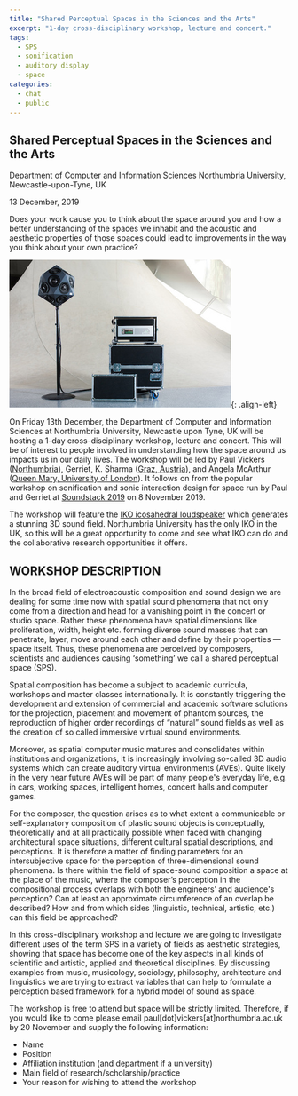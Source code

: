 ```yaml
---
title: "Shared Perceptual Spaces in the Sciences and the Arts"
excerpt: "1-day cross-disciplinary workshop, lecture and concert."
tags:
  - SPS
  - sonification
  - auditory display
  - space
categories:
  - chat
  - public
---
```


## Shared Perceptual Spaces in the Sciences and the Arts
Department of Computer and Information Sciences
Northumbria University, Newcastle-upon-Tyne, UK

13 December, 2019


Does your work cause you to think about the space around you and how a better understanding of the spaces we inhabit and the acoustic and aesthetic properties of those spaces could lead to improvements in the way you think about your own practice? 

![image-left](/images/IKO.jpg){: .align-left}

On Friday 13th December, the Department of Computer and Information Sciences at Northumbria University, Newcastle upon Tyne, UK  will be hosting a 1-day cross-disciplinary workshop, lecture and concert.  This will be of interest to people involved in understanding how the space around us impacts us in our daily lives. The workshop will be led by Paul Vickers ([Northumbria](https://paulvickers.github.io/)), Gerriet, K. Sharma ([Graz, Austria](https://www.gksh.net/)), and Angela McArthur ([Queen Mary, University of London](http://angelamcarthur.com/)). It follows on from the popular workshop on sonification and sonic interaction design for space run by Paul and Gerriet at [Soundstack 2019](http://angelamcarthur.com/soundstack-2019/) on 8 November 2019. 

The workshop will feature the [IKO icosahedral loudspeaker](https://iko.sonible.com/en.html) which generates a stunning 3D sound field. Northumbria University has the only IKO in the UK, so this will be a great opportunity to come and see what IKO can do and the collaborative research opportunities it offers.


## WORKSHOP DESCRIPTION

In the broad field of electroacoustic composition and sound design we are dealing for some time now with spatial sound phenomena that not only come from a direction and head for a vanishing point in the concert or studio space. Rather these phenomena have spatial dimensions like proliferation, width, height etc. forming diverse sound masses that can penetrate, layer, move around each other and define by their properties — space itself. Thus, these phenomena are perceived by composers, scientists and audiences causing ‘something’ we call a shared perceptual space (SPS).

Spatial composition has become a subject to academic curricula, workshops and master classes internationally. It is constantly triggering the development and extension of commercial and academic software solutions for the projection, placement and movement of phantom sources, the reproduction of higher order recordings of “natural” sound fields as well as the creation of so called immersive virtual sound environments. 

Moreover, as spatial computer music matures and consolidates within institutions and organizations, it is increasingly involving so-called 3D audio systems which can create auditory virtual environments (AVEs). Quite likely in the very near future AVEs will be part of many people's everyday life, e.g. in cars, working spaces, intelligent homes, concert halls and computer games. 

For the composer, the question arises as to what extent a communicable or self-explanatory composition of plastic sound objects is conceptually, theoretically and at all practically possible when faced with changing architectural space situations, different cultural spatial descriptions, and perceptions. It is therefore a matter of finding parameters for an intersubjective space for the perception of three-dimensional sound phenomena. Is there within the field of space-sound composition a space at the place of the music, where the composer’s perception in the compositional process overlaps with both the engineers’ and audience's perception? Can at least an approximate circumference of an overlap be described? How and from which sides (linguistic, technical, artistic, etc.) can this field be approached?

In this cross-disciplinary workshop and lecture we are going to investigate different uses of the term SPS in a variety of fields as aesthetic strategies, showing that space has become one of the key aspects in all kinds of scientific and artistic, applied and theoretical disciplines. By discussing examples from music, musicology, sociology, philosophy, architecture and linguistics we are trying to extract variables that can help to formulate a perception based framework for a hybrid model of sound as space.

The workshop is free to attend but space will be strictly limited. Therefore, if you would like to come please email paul[dot]vickers[at]northumbria.ac.uk by 20 November and supply the following information:

*	Name
*	Position
*	Affiliation institution (and department if a university)
*	Main field of research/scholarship/practice
*	Your reason for wishing to attend the workshop

